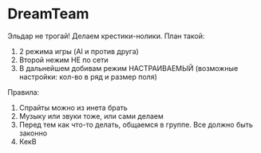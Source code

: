 # DreamTeam


Эльдар не трогай! Делаем крестики-нолики. План такой:
1) 2 режима игры (AI и против друга)
2) Второй нежим НЕ по сети
3) В дальнейшем добивам режим НАСТРАИВАЕМЫЙ (возможные настройки: кол-во в ряд и размер поля)


Правила:
1) Спрайты можно из инета брать
2) Музыку или звуки тоже, или сами делаем
3) Перед тем как что-то делать, общаемся в группе. Все должно быть законно
4) КекВ
